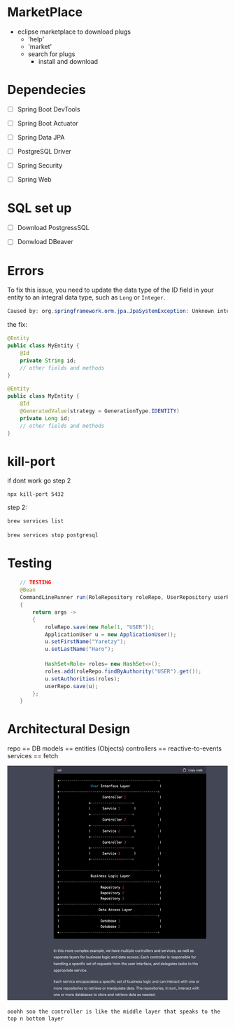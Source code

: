 # MarketPlace
- eclipse marketplace to download plugs 
	- 'help'
	- 'market'
	- search for plugs 
		- install and download 


# Dependecies 
- [ ] Spring Boot DevTools
- [ ] Spring Boot Actuator
- [ ] Spring Data JPA
- [ ] PostgreSQL Driver
- [ ] Spring Security
- [ ] Spring Web


# SQL set up
- [ ] Download PostgressSQL
- [ ] Donwload DBeaver 






# Errors
To fix this issue, you need to update the data type of the ID field in your entity to an integral data type, such as `Long` or `Integer`.
```java
Caused by: org.springframework.orm.jpa.JpaSystemException: Unknown integral data type for ids : java.lang.String; nested exception is org.hibernate.id.IdentifierGenerationException: Unknown integral data type for ids : java.lang.String
```

the fix:
```java
@Entity
public class MyEntity {
    @Id
    private String id;
    // other fields and methods
}
```

```java
@Entity
public class MyEntity {
    @Id
    @GeneratedValue(strategy = GenerationType.IDENTITY)
    private Long id;
    // other fields and methods
}
```


# kill-port

if dont work go step 2
```shell
npx kill-port 5432
```

step 2:
```shell
brew services list 

brew services stop postgresql  
```




# Testing
```java
	// TESTING 
	@Bean
	CommandLineRunner run(RoleRepository roleRepo, UserRepository userRepo)
	{
		return args -> 
		{
			roleRepo.save(new Role(1, "USER"));
			ApplicationUser u = new ApplicationUser();
			u.setFirstName("Yaretzy");
			u.setLastName("Haro");

			HashSet<Role> roles= new HashSet<>();
			roles.add(roleRepo.findByAuthority("USER").get());
			u.setAuthorities(roles);
			userRepo.save(u);
		};
	}
```



# Architectural Design

repo == DB
models == entities (Objects)
controllers == reactive-to-events
services == fetch 

![](../../z/aharo24%202023-04-09%20at%2011.38.17%20PM.png)

``` controller
ooohh soo the controller is like the middle layer that speaks to the top n bottom layer
```













